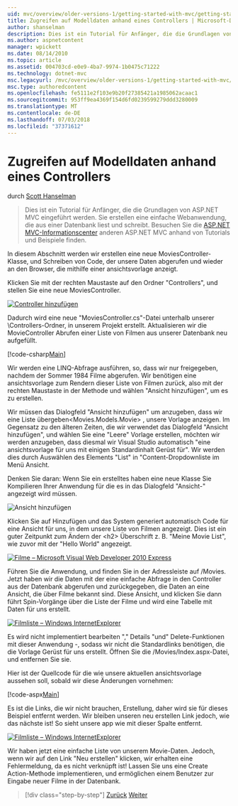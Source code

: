 ```yaml
---
uid: mvc/overview/older-versions-1/getting-started-with-mvc/getting-started-with-mvc-part5
title: Zugreifen auf Modelldaten anhand eines Controllers | Microsoft-Dokumentation
author: shanselman
description: Dies ist ein Tutorial für Anfänger, die die Grundlagen von ASP.NET MVC eingeführt werden. Erstellen Sie eine einfache Webanwendung, die aus einer Datenbank liest und schreibt.
ms.author: aspnetcontent
manager: wpickett
ms.date: 08/14/2010
ms.topic: article
ms.assetid: 004703cd-e0e9-4ba7-9974-1b0475c71222
ms.technology: dotnet-mvc
msc.legacyurl: /mvc/overview/older-versions-1/getting-started-with-mvc/getting-started-with-mvc-part5
msc.type: authoredcontent
ms.openlocfilehash: fe5111e2f103e9b20f27385421a1985062acaac1
ms.sourcegitcommit: 953ff9ea4369f154d6fd0239599279ddd3280009
ms.translationtype: MT
ms.contentlocale: de-DE
ms.lasthandoff: 07/03/2018
ms.locfileid: "37371612"
---
```

<a name="accessing-your-models-data-from-a-controller"></a>Zugreifen auf Modelldaten anhand eines Controllers
====================
durch [Scott Hanselman](https://github.com/shanselman)

> Dies ist ein Tutorial für Anfänger, die die Grundlagen von ASP.NET MVC eingeführt werden. Sie erstellen eine einfache Webanwendung, die aus einer Datenbank liest und schreibt. Besuchen Sie die [ASP.NET MVC-Informationscenter](../../../index.md) anderen ASP.NET MVC anhand von Tutorials und Beispiele finden.


In diesem Abschnitt werden wir erstellen eine neue MoviesController-Klasse, und Schreiben von Code, der unsere Daten abgerufen und wieder an den Browser, die mithilfe einer ansichtsvorlage anzeigt.

Klicken Sie mit der rechten Maustaste auf den Ordner "Controllers", und stellen Sie eine neue MoviesController.

[![Controller hinzufügen](getting-started-with-mvc-part5/_static/image2.png)](getting-started-with-mvc-part5/_static/image1.png)

Dadurch wird eine neue "MoviesController.cs"-Datei unterhalb unserer \Controllers-Ordner, in unserem Projekt erstellt. Aktualisieren wir die MovieController Abrufen einer Liste von Filmen aus unserer Datenbank neu aufgefüllt.

[!code-csharp[Main](getting-started-with-mvc-part5/samples/sample1.cs)]

Wir werden eine LINQ-Abfrage ausführen, so, dass wir nur freigegeben, nachdem der Sommer 1984 Filme abgerufen. Wir benötigen eine ansichtsvorlage zum Rendern dieser Liste von Filmen zurück, also mit der rechten Maustaste in der Methode und wählen "Ansicht hinzufügen", um es zu erstellen.

Wir müssen das Dialogfeld "Ansicht hinzufügen" um anzugeben, dass wir eine Liste übergeben&lt;Movies.Models.Movie&gt; , unsere Vorlage anzeigen. Im Gegensatz zu den älteren Zeiten, die wir verwendet das Dialogfeld "Ansicht hinzufügen", und wählen Sie eine "Leere" Vorlage erstellen, möchten wir werden anzugeben, dass diesmal wir Visual Studio automatisch "eine ansichtsvorlage für uns mit einigen Standardinhalt Gerüst für". Wir werden dies durch Auswählen des Elements "List" in "Content-Dropdownliste im Menü Ansicht.

Denken Sie daran: Wenn Sie ein erstelltes haben eine neue Klasse Sie Kompilieren Ihrer Anwendung für die es in das Dialogfeld "Ansicht-" angezeigt wird müssen.

![Ansicht hinzufügen](getting-started-with-mvc-part5/_static/image3.png)

Klicken Sie auf Hinzufügen und das System generiert automatisch Code für eine Ansicht für uns, in dem unsere Liste von Filmen angezeigt. Dies ist ein guter Zeitpunkt zum Ändern der &lt;h2&gt; Überschrift z. B. "Meine Movie List", wie zuvor mit der "Hello World" angezeigt.

[![Filme – Microsoft Visual Web Developer 2010 Express](getting-started-with-mvc-part5/_static/image5.png)](getting-started-with-mvc-part5/_static/image4.png)

Führen Sie die Anwendung, und finden Sie in der Adressleiste auf /Movies. Jetzt haben wir die Daten mit der eine einfache Abfrage in den Controller aus der Datenbank abgerufen und zurückgegeben, die Daten an eine Ansicht, die über Filme bekannt sind. Diese Ansicht, und klicken Sie dann führt Spin-Vorgänge über die Liste der Filme und wird eine Tabelle mit Daten für uns erstellt.

[![Filmliste – Windows InternetExplorer](getting-started-with-mvc-part5/_static/image7.png)](getting-started-with-mvc-part5/_static/image6.png)

Es wird nicht implementiert bearbeiten "," Details "und" Delete-Funktionen mit dieser Anwendung -, sodass wir nicht die Standardlinks benötigen, die die Vorlage Gerüst für uns erstellt. Öffnen Sie die /Movies/Index.aspx-Datei, und entfernen Sie sie.

Hier ist der Quellcode für die wie unsere aktuellen ansichtsvorlage aussehen soll, sobald wir diese Änderungen vornehmen:

[!code-aspx[Main](getting-started-with-mvc-part5/samples/sample2.aspx)]

Es ist die Links, die wir nicht brauchen, Erstellung, daher wird sie für dieses Beispiel entfernt werden. Wir bleiben unseren neu erstellen Link jedoch, wie das nächste ist! So sieht unsere app wie mit dieser Spalte entfernt.

[![Filmliste – Windows InternetExplorer](getting-started-with-mvc-part5/_static/image9.png)](getting-started-with-mvc-part5/_static/image8.png)

Wir haben jetzt eine einfache Liste von unserem Movie-Daten. Jedoch, wenn wir auf den Link "Neu erstellen" klicken, wir erhalten eine Fehlermeldung, da es nicht verknüpft ist! Lassen Sie uns eine Create Action-Methode implementieren, und ermöglichen einem Benutzer zur Eingabe neuer Filme in der Datenbank.

> [!div class="step-by-step"]
> [Zurück](getting-started-with-mvc-part4.md)
> [Weiter](getting-started-with-mvc-part6.md)
